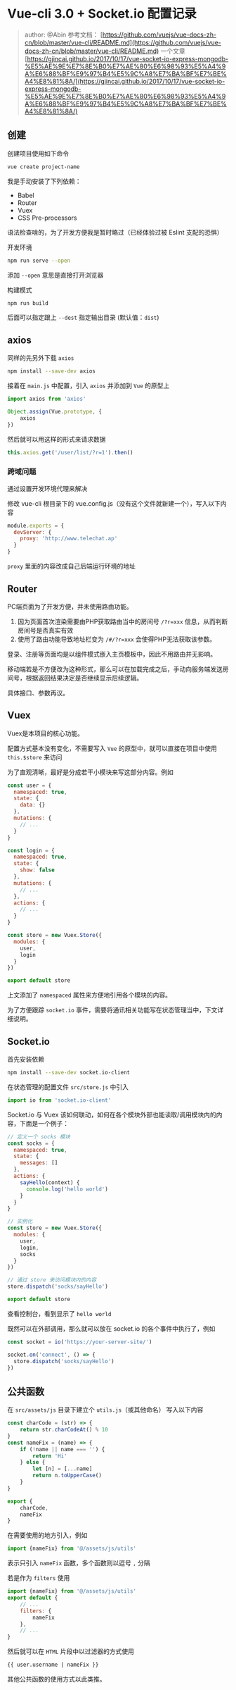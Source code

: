 # Vue-cli 3.0 + Socket.io 配置记录

> author: @Abin
> 参考文档： [https://github.com/vuejs/vue-docs-zh-cn/blob/master/vue-cli/README.md](https://github.com/vuejs/vue-docs-zh-cn/blob/master/vue-cli/README.md)
> 一个文章  [https://gjincai.github.io/2017/10/17/vue-socket-io-express-mongodb-%E5%AE%9E%E7%8E%B0%E7%AE%80%E6%98%93%E5%A4%9A%E6%88%BF%E9%97%B4%E5%9C%A8%E7%BA%BF%E7%BE%A4%E8%81%8A/](https://gjincai.github.io/2017/10/17/vue-socket-io-express-mongodb-%E5%AE%9E%E7%8E%B0%E7%AE%80%E6%98%93%E5%A4%9A%E6%88%BF%E9%97%B4%E5%9C%A8%E7%BA%BF%E7%BE%A4%E8%81%8A/)

## 创建

创建项目使用如下命令

```bash
vue create project-name
```

我是手动安装了下列依赖：

- Babel
- Router
- Vuex
- CSS Pre-processors

语法检查啥的，为了开发方便我是暂时略过（已经体验过被 Eslint 支配的恐惧）

开发环境

```bash
npm run serve --open
```

添加 `--open` 意思是直接打开浏览器

构建模式

```bash
npm run build
```

后面可以指定跟上 `--dest` 指定输出目录 (默认值：`dist`)

## axios

同样的先另外下载 `axios`

``` bash
npm install --save-dev axios
```

接着在 `main.js` 中配置，引入 `axios` 并添加到 `Vue` 的原型上

```js
import axios from 'axios'

Object.assign(Vue.prototype, {
	axios
})
```

然后就可以用这样的形式来请求数据

```js
this.axios.get('/user/list/?r=1').then()
```

### 跨域问题

通过设置开发环境代理来解决

修改 vue-cli 根目录下的 vue.config.js（没有这个文件就新建一个），写入以下内容

```js
module.exports = {
  devServer: {
    proxy: 'http://www.telechat.ap'
  }
}
```

`proxy` 里面的内容改成自己后端运行环境的地址

## Router

PC端页面为了开发方便，并未使用路由功能。

1. 因为页面首次渲染需要由PHP获取路由当中的房间号 `/?r=xxx` 信息，从而判断房间号是否真实有效
2. 使用了路由功能导致地址栏变为 `/#/?r=xxx` 会使得PHP无法获取该参数。

登录、注册等页面均是以组件模式嵌入主页模板中，因此不用路由并无影响。

移动端若是不方便改为这种形式，那么可以在加载完成之后，手动向服务端发送房间号，根据返回结果决定是否继续显示后续逻辑。

具体接口、参数再议。


## Vuex

Vuex是本项目的核心功能。

配置方式基本没有变化，不需要写入 `Vue` 的原型中，就可以直接在项目中使用 `this.$store` 来访问

为了直观清晰，最好是分成若干小模块来写这部分内容。例如

```js
const user = {
  namespaced: true,
  state: {
    data: {}
  },
  mutations: {
    // ...
  }
}

const login = {
  namespaced: true,
  state: {
    show: false
  },
  mutations: {
    // ...
  },
  actions: {
  	// ...
  }
}

const store = new Vuex.Store({
  modules: {
    user,
    login
  }
})

export default store
```

上文添加了 `namespaced` 属性来方便地引用各个模块的内容。

为了方便跟踪 `socket.io` 事件，需要将通讯相关功能写在状态管理当中，下文详细说明。

## Socket.io

首先安装依赖 

```bash
npm install --save-dev socket.io-client
```

在状态管理的配置文件 `src/store.js` 中引入

```js
import io from 'socket.io-client'
```

Socket.io 与 Vuex 该如何联动，如何在各个模块外部也能读取/调用模块内的内容，下面是一个例子：

```js
// 定义一个 socks 模块
const socks = {
  namespaced: true,
  state: {
    messages: []
  },
  actions: {
    sayHello(context) {
      console.log('hello world')
    }
  }
}

// 实例化
const store = new Vuex.Store({
  modules: {
    user,
    login,
    socks
  }
})

// 通过 store 来访问模块内的内容
store.dispatch('socks/sayHello')

export default store
```

查看控制台，看到显示了 `hello world`

既然可以在外部调用，那么就可以放在 socket.io 的各个事件中执行了，例如

```js
const socket = io('https://your-server-site/')

socket.on('connect', () => {
  store.dispatch('socks/sayHello')
})
```

## 公共函数

在 `src/assets/js` 目录下建立个 `utils.js`（或其他命名） 写入以下内容

```js
const charCode = (str) => {
	return str.charCodeAt() % 10
}
const nameFix = (name) => {
	if (!name || name === '') {
		return 'Hi'
	} else {
		let [n] = [...name]
		return n.toUpperCase()
	}
}

export {
	charCode,
	nameFix
}
```

在需要使用的地方引入，例如

```js
import {nameFix} from '@/assets/js/utils'

```

表示只引入 `nameFix` 函数，多个函数则以逗号 `,` 分隔

若是作为 `filters` 使用

```js
import {nameFix} from '@/assets/js/utils'
export default {
	// ...
	filters: {
		nameFix
	},
	// ...
}
```

然后就可以在 `HTML` 片段中以过滤器的方式使用

```html
{{ user.username | nameFix }}
```

其他公共函数的使用方式以此类推。